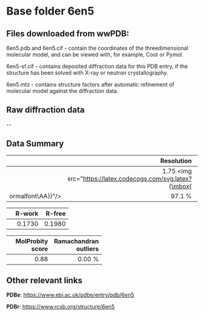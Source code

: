 # Base folder 6en5

## Files downloaded from wwPDB:

6en5.pdb and 6en5.cif - contain the coordinates of the threedimensional molecular model, and can be viewed with, for example, Coot or Pymol.

6en5-sf.cif - contains deposited diffraction data for this PDB entry, if the structure has been solved with X-ray or neutron crystallography.

6en5.mtz - contains structure factors after automatic refinement of molecular model against the diffraction data.

## Raw diffraction data

--<br> 

## Data Summary
|   | Resolution | Completeness| I/sigma |
|---|-------------:|----------------:|--------------:|
|   |1.75 <img src="https://latex.codecogs.com/svg.latex?{\mbox{
ormalfont\AA}}"/>|97.1  %|<img width=50/>7.700|

|   | **R-work**| **R-free**   
|---|-------------:|----------------:|           
||0.1730|0.1980|

|   |**MolProbity<br>score**| **Ramachandran<br>outliers** 
|---|-------------:|----------------:|
||0.88|0.00 %|

## Other relevant links 
**PDBe**:  https://www.ebi.ac.uk/pdbe/entry/pdb/6en5
 
**PDBr**: https://www.rcsb.org/structure/6en5 

